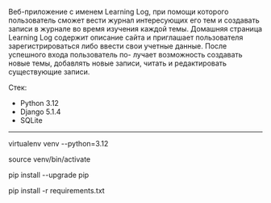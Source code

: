 Веб-приложение с именем Learning Log, при помощи которого
пользователь сможет вести журнал интересующих его тем и создавать записи
в журнале во время изучения каждой темы. Домашняя страница Learning Log
содержит описание сайта и приглашает пользователя зарегистрироваться
либо ввести свои учетные данные. После успешного входа пользователь по-
лучает возможность создавать новые темы, добавлять новые записи, читать
и редактировать существующие записи.


Стек:

- Python 3.12
- Django   5.1.4
- SQLite



______________________________
virtualenv venv --python=3.12

source venv/bin/activate

pip install --upgrade pip

pip install -r requirements.txt